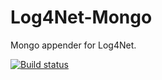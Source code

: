 Log4Net-Mongo
=============

Mongo appender for Log4Net.

[![Build status](https://ci.appveyor.com/api/projects/status/47ko4tyftmjy3daf?svg=true)](https://ci.appveyor.com/project/simonproctor/log4net-mongo)
